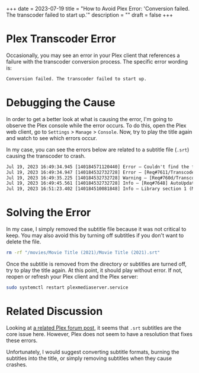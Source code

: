 +++
date = 2023-07-19
title = "How to Avoid Plex Error: 'Conversion failed. The transcoder failed to start up.'"
description = ""
draft = false
+++

# Plex Transcoder Error

Occasionally, you may see an error in your Plex client that references a
failure with the transcoder conversion process. The specific error
wording is:

``` txt
Conversion failed. The transcoder failed to start up.
```

# Debugging the Cause

In order to get a better look at what is causing the error, I\'m going
to observe the Plex console while the error occurs. To do this, open the
Plex web client, go to `Settings` \> `Manage` \>
`Console`. Now, try to play the title again and watch to see
which errors occur.

In my case, you can see the errors below are related to a subtitle file
(`.srt`) causing the transcoder to crash.

``` txt
Jul 19, 2023 16:49:34.945 [140184571120440] Error — Couldn't find the file to stream: /movies/Movie Title (2021)/Movie Title (2021).srt
Jul 19, 2023 16:49:34.947 [140184532732728] Error — [Req#7611/Transcode/42935159-67C1-4192-9336-DDC6F7BC9330] Error configuring transcoder: TPU: Failed to download sub-stream to temporary file
Jul 19, 2023 16:49:35.225 [140184532732728] Warning — [Req#760d/Transcode] Got a request to stop a transcode session without a valid session GUID.
Jul 19, 2023 16:49:45.561 [140184532732728] Info — [Req#7648] AutoUpdate: no updates available
Jul 19, 2023 16:51:23.402 [140184510081848] Info — Library section 1 (Movies) will be updated because of a change in "/movies/Movie Title (2021)/Movie Title (2021).srt"
```

# Solving the Error

In my case, I simply removed the subtitle file because it was not
critical to keep. You may also avoid this by turning off subtitles if
you don\'t want to delete the file.

```sh
rm -rf "/movies/Movie Title (2021)/Movie Title (2021).srt"
```

Once the subtitle is removed from the directory or subtitles are turned
off, try to play the title again. At this point, it should play without
error. If not, reopen or refresh your Plex client and the Plex server:

```sh
sudo systemctl restart plexmediaserver.service
```

# Related Discussion

Looking at [a related Plex forum
post](https://forums.plex.tv/t/subtitles-crashing-plex-transcoder-samsung-q80-tv-with-or-without-hardware-transcode/741441/2),
it seems that `.srt` subtitles are the core issue here.
However, Plex does not seem to have a resolution that fixes these
errors.

Unfortunately, I would suggest converting subtitle formats, burning the
subtitles into the title, or simply removing subtitles when they cause
crashes.
